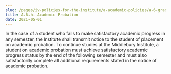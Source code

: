 ```yaml
---
slug: /pages/iv-policies-for-the-institute/a-academic-policies/a-6-grades-credits-and-academic-policies/a-6-h-academic-probation
title: A.6.h. Academic Probation
date: 2021-05-01
---
```

In the case of a student who fails to make satisfactory academic progress in any semester, the Institute shall transmit notice to the student of placement on academic probation. To continue studies at the Middlebury Institute, a student on academic probation must achieve satisfactory academic progress status by the end of the following semester and must also satisfactorily complete all additional requirements stated in the notice of academic probation.
